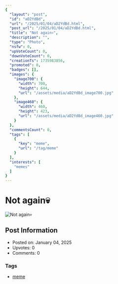 ```yaml
---
{
  "layout": "post",
  "id": "aD2YdBd",
  "url": "/2025/01/04/aD2YdBd.html",
  "post_url": "/2025/01/04/aD2YdBd.html",
  "title": "Not again💀",
  "description": "",
  "type": "Photo",
  "nsfw": 0,
  "upVoteCount": 0,
  "downVoteCount": 0,
  "creationTs": 1735983856,
  "promoted": 0,
  "badges": [],
  "images": {
    "image700": {
      "width": 700,
      "height": 644,
      "url": "/assets/media/aD2YdBd_image700.jpg"
    },
    "image460": {
      "width": 460,
      "height": 423,
      "url": "/assets/media/aD2YdBd_image460.jpg"
    }
  },
  "commentsCount": 0,
  "tags": [
    {
      "key": "meme",
      "url": "/tag/meme"
    }
  ],
  "interests": [
    "memes"
  ]
}
---
```


# Not again💀

![Not again💀](/assets/media/aD2YdBd_image700.jpg)

## Post Information

- Posted on: January 04, 2025
- Upvotes: 0
- Comments: 0

### Tags

- [meme](/tag/meme)
